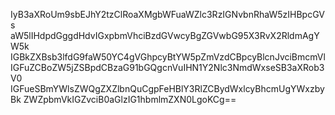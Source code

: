 IyB3aXRoUm9sbEJhY2tzClRoaXMgbWFuaWZlc3RzIGNvbnRhaW5zIHBpcGVs
aW5lIHdpdGggdHdvIGxpbmVhciBzdGVwcyBgZGVwbG95X3RvX2RldmAgYW5k
IGBkZXBsb3lfdG9faW50YC4gVGhpcyBtYW5pZmVzdCBpcyBlcnJvciBmcmVl
IGFuZCBoZW5jZSBpdCBzaG91bGQgcnVuIHN1Y2Nlc3NmdWxseSB3aXRob3V0
IGFueSBmYWlsZWQgZXZlbnQuCgpFeHBlY3RlZCBydWxlcyBhcmUgYWxzbyBk
ZWZpbmVkIGZvciB0aGlzIG1hbmlmZXN0LgoKCg==

